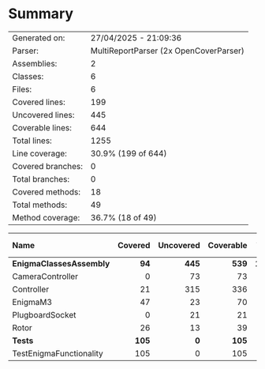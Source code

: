 ﻿# Summary
|||
|:---|:---|
| Generated on: | 27/04/2025 - 21:09:36 |
| Parser: | MultiReportParser (2x OpenCoverParser) |
| Assemblies: | 2 |
| Classes: | 6 |
| Files: | 6 |
| Covered lines: | 199 |
| Uncovered lines: | 445 |
| Coverable lines: | 644 |
| Total lines: | 1255 |
| Line coverage: | 30.9% (199 of 644) |
| Covered branches: | 0 |
| Total branches: | 0 |
| Covered methods: | 18 |
| Total methods: | 49 |
| Method coverage: | 36.7% (18 of 49) |

|**Name**|**Covered**|**Uncovered**|**Coverable**|**Total**|**Line coverage**|**Covered**|**Total**|**Branch coverage**|**Covered**|**Total**|**Method coverage**|
|:---|---:|---:|---:|---:|---:|---:|---:|---:|---:|---:|---:|
|**EnigmaClassesAssembly**|**94**|**445**|**539**|**1009**|**17.4%**|**0**|**0**|****|**11**|**42**|**26.1%**|
|CameraController|0|73|73|124|0%|0|0||0|8|0%|
|Controller|21|315|336|637|6.2%|0|0||3|15|20%|
|EnigmaM3|47|23|70|124|67.1%|0|0||3|6|50%|
|PlugboardSocket|0|21|21|40|0%|0|0||0|5|0%|
|Rotor|26|13|39|84|66.6%|0|0||5|8|62.5%|
|**Tests**|**105**|**0**|**105**|**246**|**100%**|**0**|**0**|****|**7**|**7**|**100%**|
|TestEnigmaFunctionality|105|0|105|246|100%|0|0||7|7|100%|
